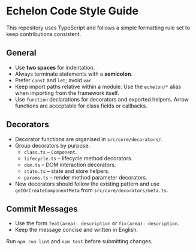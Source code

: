 # Echelon Code Style Guide

This repository uses TypeScript and follows a simple formatting rule set to keep contributions consistent.

## General
- Use **two spaces** for indentation.
- Always terminate statements with a **semicolon**.
- Prefer `const` and `let`; avoid `var`.
- Keep import paths relative within a module. Use the `echelon/*` alias when importing from the framework itself.
- Use `function` declarations for decorators and exported helpers. Arrow functions are acceptable for class fields or callbacks.

## Decorators
- Decorator functions are organised in `src/core/decorators/`.
- Group decorators by purpose:
  - `class.ts` – `Component`.
  - `lifecycle.ts` – lifecycle method decorators.
  - `dom.ts` – DOM interaction decorators.
  - `state.ts` – state and store helpers.
  - `params.ts` – render method parameter decorators.
- New decorators should follow the existing pattern and use `getOrCreateComponentMeta` from `src/core/decorators/meta.ts`.

## Commit Messages
- Use the form `feat(area): description` or `fix(area): description`.
- Keep the message concise and written in English.

Run `npm run lint` and `npm test` before submitting changes.
